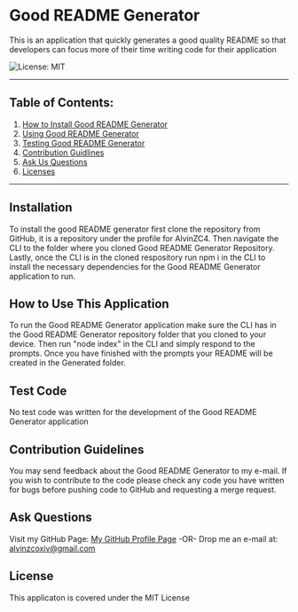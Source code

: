# Good README Generator

  This is an application that quickly generates a good quality README so that developers can focus more of their time writing code for their application

  ![License: MIT](https://img.shields.io/badge/License-MIT-yellow.svg)

  ***

  ## Table of Contents:

  1. [How to Install Good README Generator](#Installation)
  2. [Using Good README Generator](#How%20To%20Use%20This%20Application)
  3. [Testing Good README Generator](#Test%20Code)
  4. [Contribution Guidlines](#Contribution%20Guidelines)
  5. [Ask Us Questions](#Ask%20Questions)
  6. [Licenses](#License)

  ***

  ## Installation

  To install the good README generator first clone the repository from GitHub, it is a repository under the profile for AlvinZC4.  Then navigate the CLI to the folder where you cloned Good README Generator Repository.  Lastly, once the CLI is in the cloned respository run npm i in the CLI to install the necessary dependencies for the Good README Generator application to run.

  ## How to Use This Application

  To run the Good README Generator application make sure the CLI has in the Good README Generator repository folder that you cloned to your device.  Then run "node index" in the CLI and simply respond to the prompts.  Once you have finished with the prompts your README will be created in the Generated folder.

  ## Test Code

  No test code was written for the development of the Good README Generator application

  ## Contribution Guidelines

  You may send feedback about the Good README Generator to my e-mail. If you wish to contribute to the code please check any code you have written for bugs before pushing code to GitHub and requesting a merge request.

  ## Ask Questions

  Visit my GitHub Page: [My GitHub Profile Page](https://github.com/AlvinZC4)
 -OR-
 Drop me an e-mail at: alvinzcoxiv@gmail.com

  ## License

  This applicaton is covered under the MIT License


